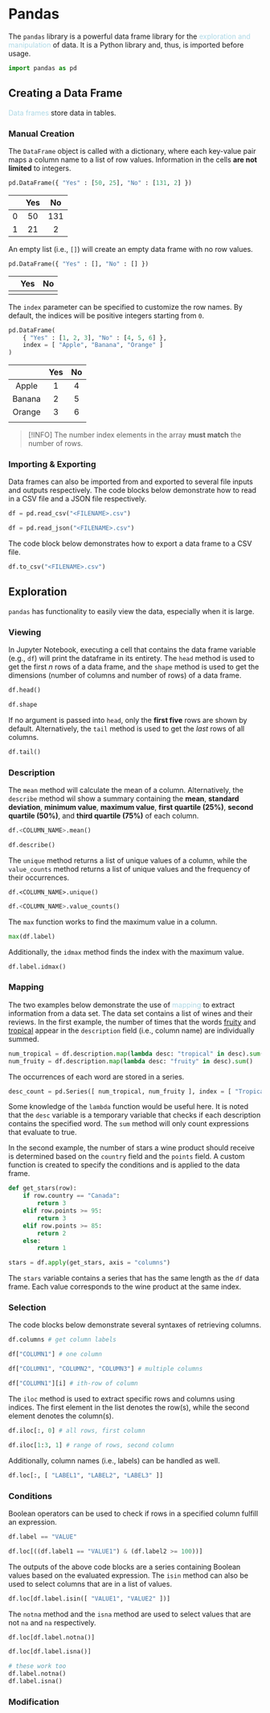# Pandas
The `pandas` library is a powerful data frame library for the <span style = "color:lightblue">exploration and manipulation</span> of data. It is a Python library and, thus, is imported before usage.

```python
import pandas as pd
```

## Creating a Data Frame
<span style = "color:lightblue">Data frames</span> store data in tables.

### Manual Creation
The `DataFrame` object is called with a dictionary, where each key-value pair maps a column name to a list of row values. Information in the cells **are not limited** to integers.

```python
pd.DataFrame({ "Yes" : [50, 25], "No" : [131, 2] })
```

|     | **Yes** | **No** |
| :---: | :-------: | :------: |
| 0   | 50      | 131    |
| 1   | 21      | 2      |

An empty list (i.e., `[]`) will create an empty data frame with no row values.

```python
pd.DataFrame({ "Yes" : [], "No" : [] })
```

|     | **Yes** | **No** |
| --- | ------- | ------ |
|     |         |        |

The `index` parameter can be specified to customize the row names. By default, the indices will be positive integers starting from `0`.

```python
pd.DataFrame(
	{ "Yes" : [1, 2, 3], "No" : [4, 5, 6] },
	index = [ "Apple", "Banana", "Orange" ]
)
```

|        | **Yes** | **No** |
|:------:|:-------:|:------:|
| Apple  |    1    |   4    |
| Banana |    2    |   5    |
| Orange |    3    |   6    |
|        |         |        |

> [!INFO]
> The number index elements in the array **must match** the number of rows.

### Importing & Exporting
Data frames can also be imported from and exported to several file inputs and outputs respectively. The code blocks below demonstrate how to read in a CSV file and a JSON file respectively.

```python
df = pd.read_csv("<FILENAME>.csv")
```

```python
df = pd.read_json("<FILENAME>.csv")
```

The code block below demonstrates how to export a data frame to a CSV file.

```python
df.to_csv("<FILENAME>.csv")
```

## Exploration
`pandas` has functionality to easily view the data, especially when it is large.

### Viewing

In Jupyter Notebook, executing a cell that contains the data frame variable (e.g., `df`) will print the dataframe in its entirety. The `head` method is used to get the first *n* rows of a data frame, and the `shape` method is used to get the dimensions (number of columns and number of rows) of a data frame.

```python
df.head()
```

```python
df.shape
```

If no argument is passed into `head`, only the **first five** rows are shown by default. Alternatively, the `tail` method is used to get the *last* rows of all columns.

```python
df.tail()
```

### Description
The `mean` method will calculate the mean of a column. Alternatively, the `describe` method wil show a summary containing the **mean**, **standard deviation**, **minimum value**, **maximum value**, **first quartile (25%)**, **second quartile (50%)**, and **third quartile (75%)** of each column.

```python
df.<COLUMN_NAME>.mean()
```

```python
df.describe()
```

The `unique` method returns a list of unique values of a column, while the `value_counts` method returns a list of unique values and the frequency of their occurrences.

```
df.<COLUMN_NAME>.unique()
```

```python
df.<COLUMN_NAME>.value_counts()
```

The `max` function works to find the maximum value in a column.

```python
max(df.label)
```

Additionally, the `idmax` method finds the index with the maximum value.

```python
df.label.idmax()
```

### Mapping
The two examples below demonstrate the use of <span style = "color:lightblue">mapping</span> to extract information from a data set. The data set contains a list of wines and their reviews. In the first example, the number of times that the words <u>fruity</u> and <u>tropical</u> appear in the `description` field (i.e., column name) are individually summed.

```python
num_tropical = df.description.map(lambda desc: "tropical" in desc).sum()
num_fruity = df.description.map(lambda desc: "fruity" in desc).sum()
```

The occurrences of each word are stored in a series.

```python
desc_count = pd.Series([ num_tropical, num_fruity ], index = [ "Tropical", "Fruity" ])
```

Some knowledge of the `lambda` function would be useful here. It is noted that the `desc` variable is a temporary variable that checks if each description contains the specified word. The `sum` method will only count expressions that evaluate to true.

In the second example, the number of stars a wine product should receive is determined based on the `country` field and the `points` field. A custom function is created to specify the conditions and is applied to the data frame.

```python
def get_stars(row):
	if row.country == "Canada":
		return 3
	elif row.points >= 95:
		return 3
	elif row.points >= 85:
		return 2
	else:
		return 1

stars = df.apply(get_stars, axis = "columns")
```

The `stars` variable contains a series that has the same length as the `df` data frame. Each value corresponds to the wine product at the same index.

### Selection
The code blocks below demonstrate several syntaxes of retrieving columns. 

```python
df.columns # get column labels
```

```python
df["COLUMN1"] # one column
```

```python
df["COLUMN1", "COLUMN2", "COLUMN3"] # multiple columns
```

```python
df["COLUMN1"][i] # ith-row of column
```

The `iloc` method is used to extract specific rows and columns using indices. The first element in the list denotes the row(s), while the second element denotes the column(s).

```python
df.iloc[:, 0] # all rows, first column
```

```python
df.iloc[1:3, 1] # range of rows, second column
```

Additionally, column names (i.e., labels) can be handled as well.

```python
df.loc[:, [ "LABEL1", "LABEL2", "LABEL3" ]]
```

### Conditions
Boolean operators can be used to check if rows in a specified column fulfill an expression.

```python
df.label == "VALUE"
```

```python
df.loc[((df.label1 == "VALUE1") & (df.label2 >= 100))]
```

The outputs of the above code blocks are a series containing Boolean values based on the evaluated expression. The `isin` method can also be used to select columns that are in a list of values.

```python
df.loc[df.label.isin([ "VALUE1", "VALUE2" ])]
```

The `notna` method and the `isna` method are used to select values that are not `na` and `na` respectively.

```python
df.loc[df.label.notna()]
```

```python
df.loc[df.label.isna()]
```

```python
# these work too
df.label.notna()
df.label.isna()
```

### Modification
